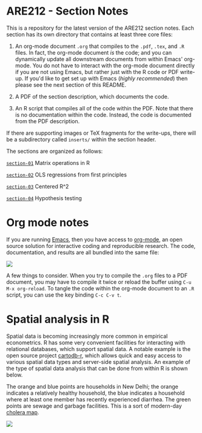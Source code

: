 ARE212 - Section Notes
======

This is a repository for the latest version of the ARE212 section
notes.  Each section has its own directory that contains at least
three core files:

1. An org-mode document `.org` that compiles to the `.pdf`, `.tex`,
and `.R` files.  In fact, the org-mode document _is_ the code; and you
can dynamically update all downstream documents from within Emacs'
org-mode.  You do not have to interact with the org-mode document
directly if you are not using Emacs, but rather just with the R code
or PDF write-up.  If you'd like to get set up with Emacs (_highly
recommended_) then please see the next section of this README.

2. A PDF of the section description, which documents the code. 

3. An R script that compiles all of the code within the PDF.  Note
that there is no documentation within the code.  Instead, the code is
documented from the PDF description.

If there are supporting images or TeX fragments for the write-ups,
there will be a subdirectory called `inserts/` within the section
header.

The sections are organized as follows:

[`section-01`](https://github.com/danhammer/ARE212/tree/master/section-01) Matrix operations in R

[`section-02`](https://github.com/danhammer/ARE212/tree/master/section-02) OLS regressions from first principles

[`section-03`](https://github.com/danhammer/ARE212/tree/master/section-03) Centered R^2

[`section-04`](https://github.com/danhammer/ARE212/tree/master/section-04) Hypothesis testing

# Org mode notes

If you are running [Emacs](http://www.gnu.org/software/emacs), then
you have access to [org-mode](http://orgmode.org), an open source
solution for interactive coding and reproducible research.  The code,
documentation, and results are all bundled into the same file:

![](http://dl.dropbox.com/u/5365589/org-mode.png)

A few things to consider.  When you try to compile the `.org` files to
a PDF document, you may have to compile it twice or reload the buffer
using `C-u M-x org-reload`.  To tangle the code within the org-mode
document to an `.R` script, you can use the key binding `C-c C-v t`.

# Spatial analysis in R

Spatial data is becoming increasingly more common in empirical
econometrics.  R has some very convenient facilities for interacting
with relational databases, which support spatial data.  A notable
example is the open source project
[cartodb-r](https://github.com/Vizzuality/cartodb-r), which allows
quick and easy access to various spatial data types and server-side
spatial analysis.  An example of the type of spatial data analysis
that can be done from within R is shown below.  

The orange and blue points are households in New Delhi; the orange
indicates a relatively healthy household, the blue indicates a
household where at least one member has recently experienced diarrhea.
The green points are sewage and garbage facilities.  This is a sort of
modern-day [cholera
map](http://en.wikipedia.org/wiki/File:Snow-cholera-map-1.jpg).

[![](http://i.imgur.com/TMPBC.jpg)](https://danhammer.cartodb.com/tables/facilities_household/embed_map)
